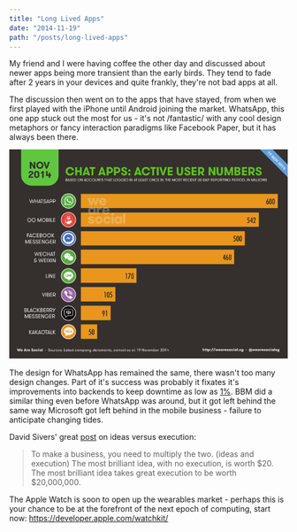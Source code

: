 ```yaml
---
title: "Long Lived Apps"
date: "2014-11-19"
path: "/posts/long-lived-apps"
---
```


My friend and I were having coffee the other day and discussed about newer apps being more transient than the early birds. They tend to fade after 2 years in your devices and quite frankly, they're not bad apps at all.

The discussion then went on to the apps that have stayed, from when we first played with the iPhone until Android joining the market. WhatsApp, this one app stuck out the most for us - it's not /fantastic/ with any cool design metaphors or fancy interaction paradigms like Facebook Paper, but it has always been there.

![eskimon_2014-Nov-20.png](whatsapp-versus-others.png)

The design for WhatsApp has remained the same, there wasn't too many design changes. Part of it's success was probably it fixates it's improvements into backends to keep downtime as low as [1%](http://qz.com/178897/a-hand-written-note-explains-the-radical-purity-driving-whatsapps-success/). BBM did a similar thing even before WhatsApp was around, but it got left behind the same way Microsoft got left behind in the mobile business - failure to anticipate changing tides.

David Sivers' great [post](http://sivers.org/multiply) on ideas versus execution:

> To make a business, you need to multiply the two. (ideas and execution)
The most brilliant idea, with no execution, is worth $20.
The most brilliant idea takes great execution to be worth $20,000,000.

The Apple Watch is soon to open up the wearables market - perhaps this is your chance to be at the forefront of the next epoch of computing, start now: https://developer.apple.com/watchkit/
